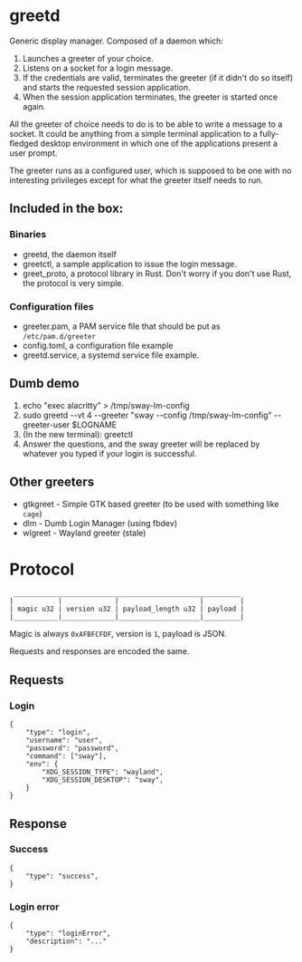 # greetd

Generic display manager. Composed of a daemon which:

1. Launches a greeter of your choice.
2. Listens on a socket for a login message.
3. If the credentials are valid, terminates the greeter (if it didn't do so itself) and starts the requested session application.
4. When the session application terminates, the greeter is started once again.

All the greeter of choice needs to do is to be able to write a message to a socket. It could be anything from a simple terminal application to a fully-fledged desktop environment in which one of the applications present a user prompt.

The greeter runs as a configured user, which is supposed to be one with no interesting privileges except for what the greeter itself needs to run.

## Included in the box:

### Binaries

- greetd, the daemon itself
- greetctl, a sample application to issue the login message.
- greet_proto, a protocol library in Rust. Don't worry if you don't use Rust, the protocol is very simple.

### Configuration files

- greeter.pam, a PAM service file that should be put as `/etc/pam.d/greeter`
- config.toml, a configuration file example
- greetd.service, a systemd service file example.

## Dumb demo

1. echo "exec alacritty" > /tmp/sway-lm-config
2. sudo greetd --vt 4 --greeter "sway --config /tmp/sway-lm-config" --greeter-user $LOGNAME
3. (In the new terminal): greetctl
4. Answer the questions, and the sway greeter will be replaced by whatever you typed if your login is successful.

## Other greeters

- gtkgreet - Simple GTK based greeter (to be used with something like `cage`)
- dlm - Dumb Login Manager (using fbdev)
- wlgreet - Wayland greeter (stale)

# Protocol

```
 ________________________________________________________
|           |             |                    |         |
| magic u32 | version u32 | payload_length u32 | payload |
|___________|_____________|____________________|_________|
```

Magic is always `0xAFBFCFDF`, version is `1`, payload is JSON.

Requests and responses are encoded the same.

## Requests

### Login

```
{
	"type": "login",
	"username": "user",
	"password": "password",
	"command": ["sway"],
	"env": {
		"XDG_SESSION_TYPE": "wayland",
		"XDG_SESSION_DESKTOP": "sway",
	}
}
```

## Response

### Success

```
{
	"type": "success",
}
```

### Login error

```
{
	"type": "loginError",
	"description": "..."
}
```
